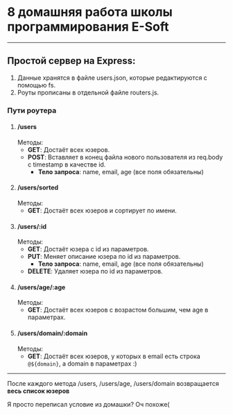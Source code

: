 # 8 домашняя работа школы программирования E-Soft
---
## Простой сервер на Express:

1. Данные хранятся в файле users.json, которые редактируются с помощью fs.
2. Роуты прописаны в отдельной файле routers.js.

### Пути роутера

1. #### /users
   Методы:
   - **GET**: Достаёт всех юзеров.
   - **POST**: Вставляет в конец файла нового пользователя из req.body с timestamp в качестве id.
     - **Тело запроса**: name, email, age (все поля обязательны)
2. #### /users/sorted
   Методы:
   - **GET**: Достаёт всех юзеров и сортирует по имени.
3. #### /users/:id
   Методы:
   - **GET**: Достаёт юзера с id из параметров.
   - **PUT**: Меняет описание юзера по id из параметров.
     - **Тело запроса**: name, email, age (все поля обязательны)
   - **DELETE**: Удаляет юзера по id из параметров.
4. #### /users/age/:age
   Методы:
   - **GET**: Достаёт всех юзеров с возрастом большим, чем age в параметрах.
5. #### /users/domain/:domain
   Методы:
   - **GET**: Достаёт всех юзеров, у которых в email есть строка `@${domain}`, а domain в параметрах :)

---

После каждого метода /users, /users/age, /users/domain возвращается **весь список юзеров**

Я просто переписал условие из домашки? Оч похоже(



